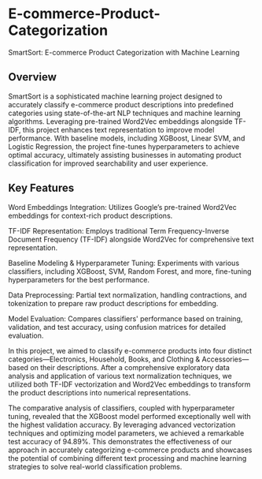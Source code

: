 # E-commerce-Product-Categorization
SmartSort: E-commerce Product Categorization with Machine Learning

## Overview

SmartSort is a sophisticated machine learning project designed to accurately classify e-commerce product descriptions into predefined categories using state-of-the-art NLP techniques and machine learning algorithms. Leveraging pre-trained Word2Vec embeddings alongside TF-IDF, this project enhances text representation to improve model performance. With baseline models, including XGBoost, Linear SVM, and Logistic Regression, the project fine-tunes hyperparameters to achieve optimal accuracy, ultimately assisting businesses in automating product classification for improved searchability and user experience.

## Key Features

Word Embeddings Integration: Utilizes Google’s pre-trained Word2Vec embeddings for context-rich product descriptions.

TF-IDF Representation: Employs traditional Term Frequency-Inverse Document Frequency (TF-IDF) alongside Word2Vec for comprehensive text representation.

Baseline Modeling & Hyperparameter Tuning: Experiments with various classifiers, including XGBoost, SVM, Random Forest, and more, fine-tuning hyperparameters for the best performance.

Data Preprocessing: Partial text normalization, handling contractions, and tokenization to prepare raw product descriptions for embedding.

Model Evaluation: Compares classifiers' performance based on training, validation, and test accuracy, using confusion matrices for detailed evaluation.


In this project, we aimed to classify e-commerce products into four distinct categories—Electronics, Household, Books, and Clothing & Accessories—based on their descriptions. After a comprehensive exploratory data analysis and application of various text normalization techniques, we utilized both TF-IDF vectorization and Word2Vec embeddings to transform the product descriptions into numerical representations.

The comparative analysis of classifiers, coupled with hyperparameter tuning, revealed that the XGBoost model performed exceptionally well with the highest validation accuracy. By leveraging advanced vectorization techniques and optimizing model parameters, we achieved a remarkable test accuracy of 94.89%. This demonstrates the effectiveness of our approach in accurately categorizing e-commerce products and showcases the potential of combining different text processing and machine learning strategies to solve real-world classification problems.


